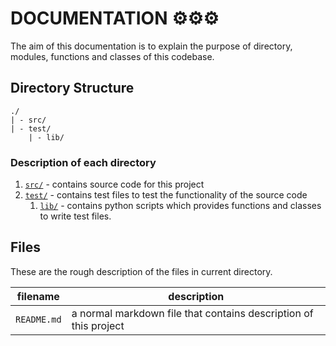 # DOCUMENTATION ⚙⚙⚙
The aim of this documentation is to explain the purpose of directory, modules, functions and classes of this codebase. 

## Directory Structure 

```
./
| - src/
| - test/
    | - lib/
```

### Description of each directory
1. [`src/`](src/.doc/main.md) - contains source code for this project
2. [`test/`](test/.doc/main.md) - contains test files to test the functionality of the source code
   1. [`lib/`](test/lib/.doc/main.md) - contains python scripts which provides functions and classes to write test files. 

## Files
These are the rough description of the files in current directory.

| filename | description |
| ----- | ----- |
| `README.md` | a normal markdown file that contains description of this project |